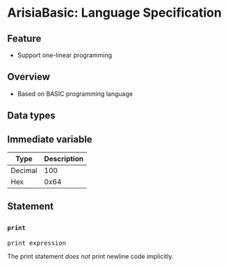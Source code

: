 # ArisiaBasic: Language Specification

## Feature 
* Support one-linear programming

## Overview
* Based on BASIC programming language

## Data types

## Immediate variable
|Type           |Description    |
|---            |---            |
|Decimal        |100            |
|Hex            |0x64           |


## Statement

### <code>print</code>　
<pre>
print expression
</pre>
The print statement *does not* print newline code implicitly.
